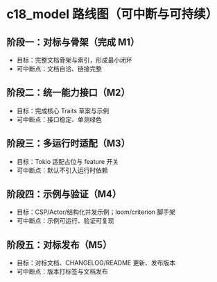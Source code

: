 # c18_model 路线图（可中断与可持续）

## 阶段一：对标与骨架（完成 M1）

- 目标：完整文档骨架与索引，形成最小闭环
- 可中断点：文档自洽、链接完整

## 阶段二：统一能力接口（M2）

- 目标：完成核心 Traits 草案与示例
- 可中断点：接口稳定、单测绿色

## 阶段三：多运行时适配（M3）

- 目标：Tokio 适配占位与 feature 开关
- 可中断点：默认不引入运行时依赖

## 阶段四：示例与验证（M4）

- 目标：CSP/Actor/结构化并发示例；loom/criterion 脚手架
- 可中断点：示例可运行、验证可复现

## 阶段五：对标发布（M5）

- 目标：对标文档、CHANGELOG/README 更新、发布版本
- 可中断点：版本打标签与文档发布
